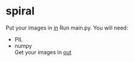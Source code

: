 # spiral
Put your images in [in](in/)
Run main.py. You will need:
 - PIL
 - numpy  
Get your images in [out](out/)
